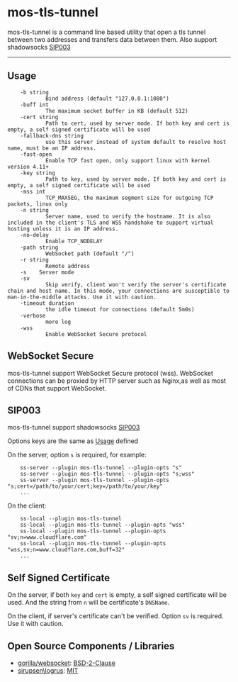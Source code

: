 # mos-tls-tunnel

mos-tls-tunnel is a command line based utility that open a tls tunnel between two addresses and transfers data between them. Also support shadowsocks [SIP003](https://shadowsocks.org/en/spec/Plugin.html)

---

## Usage

        -b string
                Bind address (default "127.0.0.1:1080")
        -buff int
                The maximum socket buffer in KB (default 512)
        -cert string
                Path to cert, used by server mode. If both key and cert is empty, a self signed certificate will be used
        -fallback-dns string
                use this server instead of system default to resolve host name, must be an IP address.
        -fast-open
                Enable TCP fast open, only support linux with kernel version 4.11+
        -key string
                Path to key, used by server mode. If both key and cert is empty, a self signed certificate will be used
        -mss int
                TCP_MAXSEG, the maximum segment size for outgoing TCP packets, linux only
        -n string
                Server name, used to verify the hostname. It is also included in the client's TLS and WSS handshake to support virtual hosting unless it is an IP address.
        -no-delay
                Enable TCP_NODELAY
        -path string
                WebSocket path (default "/")
        -r string
                Remote address
        -s    Server mode
        -sv
                Skip verify, client won't verify the server's certificate chain and host name. In this mode, your connections are susceptible to man-in-the-middle attacks. Use it with caution.
        -timeout duration
                the idle timeout for connections (default 5m0s)
        -verbose
                more log
        -wss
                Enable WebSocket Secure protocol

## WebSocket Secure

mos-tls-tunnel support WebSocket Secure protocol (wss). WebSocket connections can be proxied by HTTP server such as Nginx,as well as most of CDNs that support WebSocket.

## SIP003

mos-tls-tunnel support shadowsocks [SIP003](https://shadowsocks.org/en/spec/Plugin.html)

Options keys are the same as [Usage](#usage) defined

On the server, option `s` is required, for example:

        ss-server --plugin mos-tls-tunnel --plugin-opts "s"
        ss-server --plugin mos-tls-tunnel --plugin-opts "s;wss"
        ss-server --plugin mos-tls-tunnel --plugin-opts "s;cert=/path/to/your/cert;key=/path/to/your/key"
        ...

On the client:

        ss-local --plugin mos-tls-tunnel
        ss-local --plugin mos-tls-tunnel --plugin-opts "wss"
        ss-local --plugin mos-tls-tunnel --plugin-opts "sv;n=www.cloudflare.com"
        ss-local --plugin mos-tls-tunnel --plugin-opts "wss,sv;n=www.cloudflare.com,buff=32"
        ...

## Self Signed Certificate

On the server, if both `key` and `cert` is empty, a self signed certificate will be used. And the string from `n` will be certificate's `DNSName`. 

On the client, if server's certificate can't be verified. Option `sv` is required. Use it with caution.

## Open Source Components / Libraries

* [gorilla/websocket](https://github.com/gorilla/websocket): [BSD-2-Clause](https://github.com/gorilla/websocket/blob/master/LICENSE)
* [sirupsen\logrus](https://github.com/sirupsen/logrus): [MIT](https://github.com/sirupsen/logrus/blob/master/LICENSE)